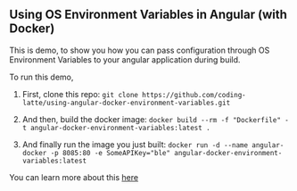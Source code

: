 ## Using OS Environment Variables in Angular (with Docker)

This is demo, to show you how you can pass configuration through OS Environment Variables to your angular application during build.

To run this demo,

1. First, clone this repo:
   `git clone https://github.com/coding-latte/using-angular-docker-environment-variables.git`

2. And then, build the docker image:
   `docker build --rm -f "Dockerfile" -t angular-docker-environment-variables:latest .`

3. And finally run the image you just built:
   `docker run -d --name angular-docker -p 8085:80 -e SomeAPIKey="ble" angular-docker-environment-variables:latest`

You can learn more about this [here](https://codinglatte.com/posts/angular/using-os-environment-variables-in-angular-with-docker/)
